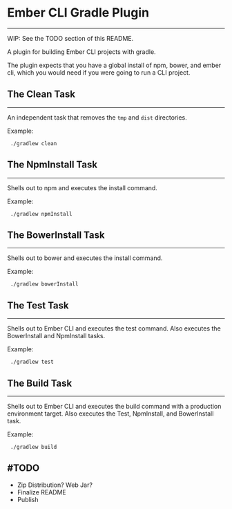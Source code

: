 # Ember CLI Gradle Plugin
---------

WIP: See the TODO section of this README.

A plugin for building Ember CLI projects with gradle.

The plugin expects that you have a global install of npm, bower, and ember cli, which you would need if you were going to run a CLI project.

## The Clean Task
---------

An independent task that removes the `tmp` and `dist` directories.

Example:

     ./gradlew clean

## The NpmInstall Task
---------

Shells out to npm and executes the install command.

Example:

     ./gradlew npmInstall

## The BowerInstall Task
---------

Shells out to bower and executes the install command.

Example:

     ./gradlew bowerInstall

## The Test Task
---------

Shells out to Ember CLI and executes the test command. Also executes the BowerInstall and NpmInstall tasks.

Example:

     ./gradlew test

## The Build Task
---------

Shells out to Ember CLI and executes the build command with a production environment target. Also executes the Test, NpmInstall, and BowerInstall task.

Example:

     ./gradlew build

#TODO
---------

 - Zip Distribution? Web Jar?
 - Finalize README
 - Publish
